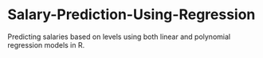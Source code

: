 # Salary-Prediction-Using-Regression
Predicting salaries based on levels using both linear and polynomial regression models in R.
